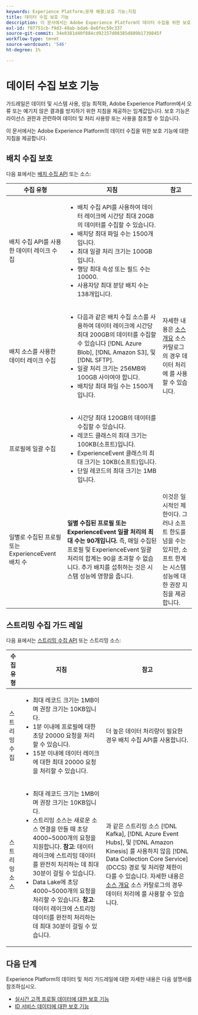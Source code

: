 ```yaml
---
keywords: Experience Platform;문제 해결;보호 기능;지침
title: 데이터 수집 보호 기능
description: 이 문서에서는 Adobe Experience Platform의 데이터 수집을 위한 보호 기능에 대한 지침을 제공합니다
exl-id: f07751cb-f9d3-49ab-bda6-8e6fec59c337
source-git-commit: 34e0381d40f884cd92157d08385d889b1739845f
workflow-type: tm+mt
source-wordcount: '546'
ht-degree: 1%

---
```


# 데이터 수집 보호 기능

가드레일은 데이터 및 시스템 사용, 성능 최적화, Adobe Experience Platform에서 오류 또는 예기치 않은 결과를 방지하기 위한 지침을 제공하는 임계값입니다. 보호 기능은 라이선스 권한과 관련하여 데이터 및 처리 사용량 또는 사용을 참조할 수 있습니다.

이 문서에서는 Adobe Experience Platform의 데이터 수집을 위한 보호 기능에 대한 지침을 제공합니다.

## 배치 수집 보호

다음 표에서는 [배치 수집 API](./batch-ingestion/overview.md) 또는 소스:

| 수집 유형 | 지침 | 참고 |
| --- | --- | --- |
| 배치 수집 API를 사용한 데이터 레이크 수집 | <ul><li>배치 수집 API를 사용하여 데이터 레이크에 시간당 최대 20GB의 데이터를 수집할 수 있습니다.</li><li>배치당 최대 파일 수는 1500개입니다.</li><li>최대 일괄 처리 크기는 100GB입니다.</li><li>행당 최대 속성 또는 필드 수는 10000.</li><li>사용자당 최대 분당 배치 수는 138개입니다.</li></ul> |
| 배치 소스를 사용한 데이터 레이크 수집 | <ul><li>다음과 같은 배치 수집 소스를 사용하여 데이터 레이크에 시간당 최대 200GB의 데이터를 수집할 수 있습니다 [!DNL Azure Blob], [!DNL Amazon S3], 및 [!DNL SFTP].</li><li>일괄 처리 크기는 256MB와 100GB 사이여야 합니다.</li><li>배치당 최대 파일 수는 1500개입니다.</li></ul> | 자세한 내용은 [소스 개요](../sources/home.md) 소스 카탈로그의 경우 데이터 처리에 를 사용할 수 있습니다. |
| 프로필에 일괄 수집 | <ul><li>시간당 최대 120GB의 데이터를 수집할 수 있습니다.</li><li>레코드 클래스의 최대 크기는 100KB(소프트)입니다.</li><li>ExperienceEvent 클래스의 최대 크기는 10KB(소프트)입니다.</li><li>단일 레코드의 최대 크기는 1MB입니다.</li></ul> |
| 일별로 수집된 프로필 또는 ExperienceEvent 배치 수 | **일별 수집된 프로필 또는 ExperienceEvent 일괄 처리의 최대 수는 90개입니다.** 즉, 매일 수집된 프로필 및 ExperienceEvent 일괄 처리의 합계는 90을 초과할 수 없습니다. 추가 배치를 섭취하는 것은 시스템 성능에 영향을 줍니다. | 이것은 일시적인 제한이다. 그러나 소프트 한도를 넘을 수는 있지만, 소프트 한계는 시스템 성능에 대한 권장 지침을 제공합니다. |

## 스트리밍 수집 가드 레일

다음 표에서는 [스트리밍 수집 API](./streaming-ingestion/overview.md) 또는 스트리밍 소스:

| 수집 유형 | 지침 | 참고 |
| --- | --- | --- |
| 스트리밍 수집 | <ul><li>최대 레코드 크기는 1MB이며 권장 크기는 10KB입니다.</li><li>1분 이내에 프로필에 대한 초당 20000 요청을 처리할 수 있습니다.</li><li>15분 이내에 데이터 레이크에 대한 최대 20000 요청을 처리할 수 있습니다.</li></ul> | 더 높은 데이터 처리량이 필요한 경우 배치 수집 API를 사용합니다. |
| 스트리밍 소스 | <ul><li>최대 레코드 크기는 1MB이며 권장 크기는 10KB입니다.</li><li>스트리밍 소스는 새로운 소스 연결을 만들 때 초당 4000~5000개의 요청을 지원합니다. **참고**: 데이터 레이크에 스트리밍 데이터를 완전히 처리하는 데 최대 30분이 걸릴 수 있습니다.</li><li>Data Lake에 초당 4000~5000개의 요청을 처리할 수 있습니다. **참고**: 데이터 레이크에 스트리밍 데이터를 완전히 처리하는 데 최대 30분이 걸릴 수 있습니다.</li></ul> | 과 같은 스트리밍 소스 [!DNL Kafka], [!DNL Azure Event Hubs], 및 [!DNL Amazon Kinesis] 를 사용하지 않음 [!DNL Data Collection Core Service] (DCCS) 경로 및 처리량 제한이 다를 수 있습니다. 자세한 내용은 [소스 개요](../sources/home.md) 소스 카탈로그의 경우 데이터 처리에 를 사용할 수 있습니다. |

## 다음 단계

Experience Platform의 데이터 및 처리 가드레일에 대한 자세한 내용은 다음 설명서를 참조하십시오.

* [실시간 고객 프로필 데이터에 대한 보호 기능](../profile/guardrails.md)
* [ID 서비스 데이터에 대한 보호 기능](../identity-service/guardrails.md)
